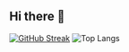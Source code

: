 ## Hi there 👋

[![GitHub Streak](https://streak-stats.demolab.com/?user=DenverCoder1)](https://git.io/streak-stats)
![Top Langs](https://github-readme-stats.vercel.app/api/top-langs/?username=FantomStudy&layout=compact&theme=tokyonight)

<!--
**FantomStudy/FantomStudy** is a ✨ _special_ ✨ repository because its `README.md` (this file) appears on your GitHub profile.

Here are some ideas to get you started:

- 🔭 I’m currently working on ...
- 🌱 I’m currently learning ...
- 👯 I’m looking to collaborate on ...
- 🤔 I’m looking for help with ...
- 💬 Ask me about ...
- 📫 How to reach me: ...
- 😄 Pronouns: ...
- ⚡ Fun fact: ...
-->
